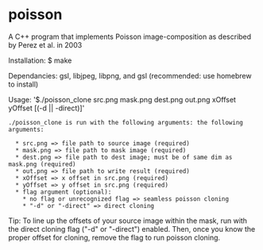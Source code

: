 # poisson
A C++ program that implements Poisson image-composition as described by Perez et al. in 2003

Installation: $ make

Dependancies: gsl, libjpeg, libpng, and gsl (recommended: use homebrew to install)

Usage: '$./poisson_clone src.png mask.png dest.png out.png xOffset yOffset [(-d || -direct)]'
    
    ./poisson_clone is run with the following arguments: the following arguments:
    
      * src.png => file path to source image (required)
      * mask.png => file path to mask image (required)
      * dest.png => file path to dest image; must be of same dim as mask.png (required)
      * out.png => file path to write result (required)
      * xOffset => x offset in src.png (required)
      * yOffset => y offset in src.png (required)
      * flag argument (optional):
        * no flag or unrecognized flag => seamless poisson cloning
        * "-d" or "-direct" => direct cloning

Tip: To line up the offsets of your source image within the mask, run with the
    direct cloning flag ("-d" or "-direct") enabled. Then, once you know the
    proper offset for cloning, remove the flag to run poisson cloning.
